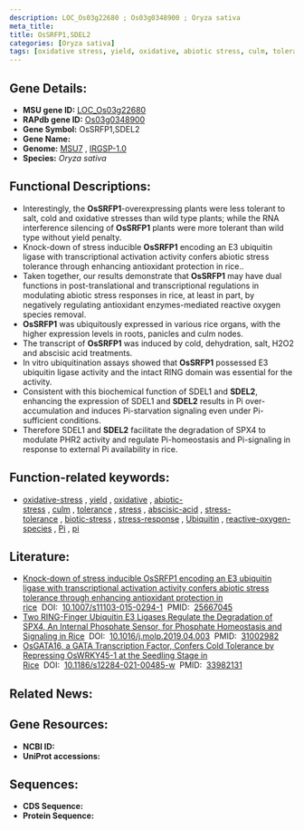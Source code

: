 ```yaml
---
description: LOC_Os03g22680 ; Os03g0348900 ; Oryza sativa
meta_title:
title: OsSRFP1,SDEL2
categories: [Oryza sativa]
tags: [oxidative stress, yield, oxidative, abiotic stress, culm, tolerance, stress, abscisic acid, stress tolerance, biotic stress, stress response, Ubiquitin, reactive oxygen species, Pi,  pi ]
---
```


## Gene Details:
- **MSU gene ID:** [LOC_Os03g22680](http://rice.uga.edu/cgi-bin/ORF_infopage.cgi?orf=LOC_Os03g22680)  
- **RAPdb gene ID:** [Os03g0348900](https://rapdb.dna.affrc.go.jp/locus/?name=Os03g0348900)  
- **Gene Symbol:** OsSRFP1,SDEL2
- **Gene Name:**
- **Genome:**  [MSU7](http://rice.uga.edu/)&nbsp;,&nbsp;[IRGSP-1.0](https://rapdb.dna.affrc.go.jp/download/irgsp1.html)
- **Species:** *Oryza sativa*

## Functional Descriptions:
   - Interestingly, the **OsSRFP1**-overexpressing plants were less tolerant to salt, cold and oxidative stresses than wild type plants; while the RNA interference silencing of **OsSRFP1** plants were more tolerant than wild type without yield penalty.
   - Knock-down of stress inducible **OsSRFP1** encoding an E3 ubiquitin ligase with transcriptional activation activity confers abiotic stress tolerance through enhancing antioxidant protection in rice..
   - Taken together, our results demonstrate that **OsSRFP1** may have dual functions in post-translational and transcriptional regulations in modulating abiotic stress responses in rice, at least in part, by negatively regulating antioxidant enzymes-mediated reactive oxygen species removal.
   - **OsSRFP1** was ubiquitously expressed in various rice organs, with the higher expression levels in roots, panicles and culm nodes.
   - The transcript of **OsSRFP1** was induced by cold, dehydration, salt, H2O2 and abscisic acid treatments.
   - In vitro ubiquitination assays showed that **OsSRFP1** possessed E3 ubiquitin ligase activity and the intact RING domain was essential for the activity.
   - Consistent with this biochemical function of SDEL1 and **SDEL2**, enhancing the expression of SDEL1 and **SDEL2** results in Pi over-accumulation and induces Pi-starvation signaling even under Pi-sufficient conditions.
   - Therefore SDEL1 and **SDEL2** facilitate the degradation of SPX4 to modulate PHR2 activity and regulate Pi-homeostasis and Pi-signaling in response to external Pi availability in rice.

## Function-related keywords:
   - [oxidative-stress](/tags/oxidative-stress/)&nbsp;,&nbsp;[yield](/tags/yield/)&nbsp;,&nbsp;[oxidative](/tags/oxidative/)&nbsp;,&nbsp;[abiotic-stress](/tags/abiotic-stress/)&nbsp;,&nbsp;[culm](/tags/culm/)&nbsp;,&nbsp;[tolerance](/tags/tolerance/)&nbsp;,&nbsp;[stress](/tags/stress/)&nbsp;,&nbsp;[abscisic-acid](/tags/abscisic-acid/)&nbsp;,&nbsp;[stress-tolerance](/tags/stress-tolerance/)&nbsp;,&nbsp;[biotic-stress](/tags/biotic-stress/)&nbsp;,&nbsp;[stress-response](/tags/stress-response/)&nbsp;,&nbsp;[Ubiquitin](/tags/Ubiquitin/)&nbsp;,&nbsp;[reactive-oxygen-species](/tags/reactive-oxygen-species/)&nbsp;,&nbsp;[Pi](/tags/Pi/)&nbsp;,&nbsp;[pi](/tags/pi/)

## Literature:
   - [Knock-down of stress inducible OsSRFP1 encoding an E3 ubiquitin ligase with transcriptional activation activity confers abiotic stress tolerance through enhancing antioxidant protection in rice](https://www.doi.org/10.1007/s11103-015-0294-1)&nbsp;&nbsp;DOI:&nbsp;&nbsp;[10.1007/s11103-015-0294-1](https://www.doi.org/10.1007/s11103-015-0294-1)&nbsp;&nbsp;PMID:&nbsp;&nbsp;[25667045](https://pubmed.ncbi.nlm.nih.gov/25667045/)
   - [Two RING-Finger Ubiquitin E3 Ligases Regulate the Degradation of SPX4, An Internal Phosphate Sensor, for Phosphate Homeostasis and Signaling in Rice](https://www.doi.org/10.1016/j.molp.2019.04.003)&nbsp;&nbsp;DOI:&nbsp;&nbsp;[10.1016/j.molp.2019.04.003](https://www.doi.org/10.1016/j.molp.2019.04.003)&nbsp;&nbsp;PMID:&nbsp;&nbsp;[31002982](https://pubmed.ncbi.nlm.nih.gov/31002982/)
   - [OsGATA16, a GATA Transcription Factor, Confers Cold Tolerance by Repressing OsWRKY45-1 at the Seedling Stage in Rice](https://www.doi.org/10.1186/s12284-021-00485-w)&nbsp;&nbsp;DOI:&nbsp;&nbsp;[10.1186/s12284-021-00485-w](https://www.doi.org/10.1186/s12284-021-00485-w)&nbsp;&nbsp;PMID:&nbsp;&nbsp;[33982131](https://pubmed.ncbi.nlm.nih.gov/33982131/)

## Related News:

## Gene Resources:
- **NCBI ID:**  []()
- **UniProt accessions:** [](https://www.uniprot.org/uniprotkb//entry)

## Sequences:
- **CDS Sequence:**
- **Protein Sequence:**
